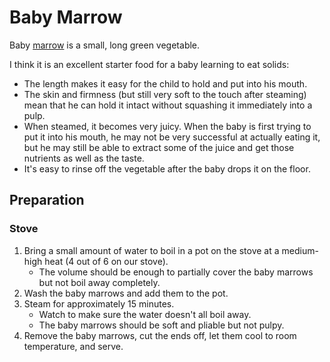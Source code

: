 # Baby Marrow

Baby [marrow](https://en.wikipedia.org/wiki/Marrow_(vegetable)) is a small, long
green vegetable.

I think it is an excellent starter food for a baby learning to eat solids:

* The length makes it easy for the child to hold and put into his mouth.
* The skin and firmness (but still very soft to the touch after steaming) mean
  that he can hold it intact without squashing it immediately into a pulp.
* When steamed, it becomes very juicy. When the baby is first trying to put it
  into his mouth, he may not be very successful at actually eating it, but
  he may still be able to extract some of the juice and get those nutrients as
  well as the taste.
* It's easy to rinse off the vegetable after the baby drops it on the floor.

## Preparation

### Stove

1. Bring a small amount of water to boil in a pot on the stove at a medium-high
   heat (4 out of 6 on our stove).
   * The volume should be enough to partially cover the baby marrows but not
     boil away completely.
2. Wash the baby marrows and add them to the pot.
3. Steam for approximately 15 minutes.
   * Watch to make sure the water doesn't all boil away.
   * The baby marrows should be soft and pliable but not pulpy.
4. Remove the baby marrows, cut the ends off, let them cool to room temperature,
   and serve.
